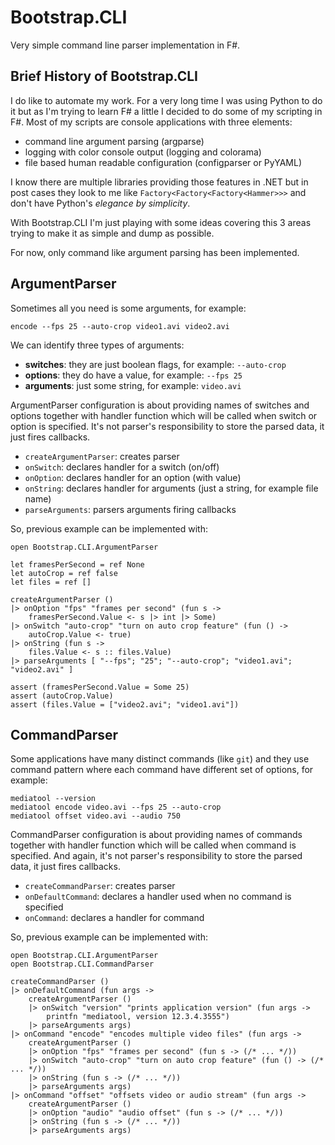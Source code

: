 Bootstrap.CLI
===

Very simple command line parser implementation in F#.

Brief History of Bootstrap.CLI
---
I do like to automate my work. For a very long time I was using Python to do it but as I'm trying to learn F# a little I decided to do some of my scripting in F#.
Most of my scripts are console applications with three elements:
 
* command line argument parsing (argparse)
* logging with color console output (logging and colorama)
* file based human readable configuration (configparser or PyYAML)

I know there are multiple libraries providing those features in .NET but in post cases they look to me like `Factory<Factory<Factory<Hammer>>>` and don't have Python's *elegance by simplicity*.

With Bootstrap.CLI I'm just playing with some ideas covering this 3 areas trying to make it as simple and dump as possible.

For now, only command like argument parsing has been implemented.

ArgumentParser
---
Sometimes all you need is some arguments, for example:

	encode --fps 25 --auto-crop video1.avi video2.avi 

We can identify three types of arguments:

* **switches**: they are just boolean flags, for example: `--auto-crop`
* **options**: they do have a value, for example: `--fps 25`
* **arguments**: just some string, for example: `video.avi` 

ArgumentParser configuration is about providing names of switches and options together with handler function which will be called when switch or option is specified. It's not parser's responsibility to store the parsed data, it just fires callbacks.

* `createArgumentParser`: creates parser
* `onSwitch`: declares handler for a switch (on/off)
* `onOption`: declares handler for an option (with value)
* `onString`: declares handler for arguments (just a string, for example file name)
* `parseArguments`: parsers arguments firing callbacks  

So, previous example can be implemented with:  
 
	open Bootstrap.CLI.ArgumentParser 

    let framesPerSecond = ref None
    let autoCrop = ref false
    let files = ref []

    createArgumentParser ()
    |> onOption "fps" "frames per second" (fun s -> 
        framesPerSecond.Value <- s |> int |> Some)
    |> onSwitch "auto-crop" "turn on auto crop feature" (fun () ->
        autoCrop.Value <- true)
    |> onString (fun s ->
        files.Value <- s :: files.Value)
    |> parseArguments [ "--fps"; "25"; "--auto-crop"; "video1.avi"; "video2.avi" ]

    assert (framesPerSecond.Value = Some 25)
    assert (autoCrop.Value)
    assert (files.Value = ["video2.avi"; "video1.avi"])

CommandParser
---
Some applications have many distinct commands (like `git`) and they use command pattern where each command have different set of options, for example:

	mediatool --version
	mediatool encode video.avi --fps 25 --auto-crop
	mediatool offset video.avi --audio 750

CommandParser configuration is about providing names of commands together with handler function which will be called when command is specified. And again, it's not parser's responsibility to store the parsed data, it just fires callbacks.

* `createCommandParser`: creates parser
* `onDefaultCommand`: declares a handler used when no command is specified
* `onCommand`: declares a handler for command

So, previous example can be implemented with:

	open Bootstrap.CLI.ArgumentParser 
	open Bootstrap.CLI.CommandParser 

    createCommandParser ()
	|> onDefaultCommand (fun args ->
		createArgumentParser ()
		|> onSwitch "version" "prints application version" (fun args ->
			printfn "mediatool, version 12.3.4.3555")
		|> parseArguments args)
	|> onCommand "encode" "encodes multiple video files" (fun args ->
	    createArgumentParser ()
	    |> onOption "fps" "frames per second" (fun s -> (/* ... */))
	    |> onSwitch "auto-crop" "turn on auto crop feature" (fun () -> (/* ... */))
	    |> onString (fun s -> (/* ... */))
	    |> parseArguments args)
	|> onCommand "offset" "offsets video or audio stream" (fun args ->
	    createArgumentParser ()
	    |> onOption "audio" "audio offset" (fun s -> (/* ... */))
	    |> onString (fun s -> (/* ... */))
	    |> parseArguments args)
